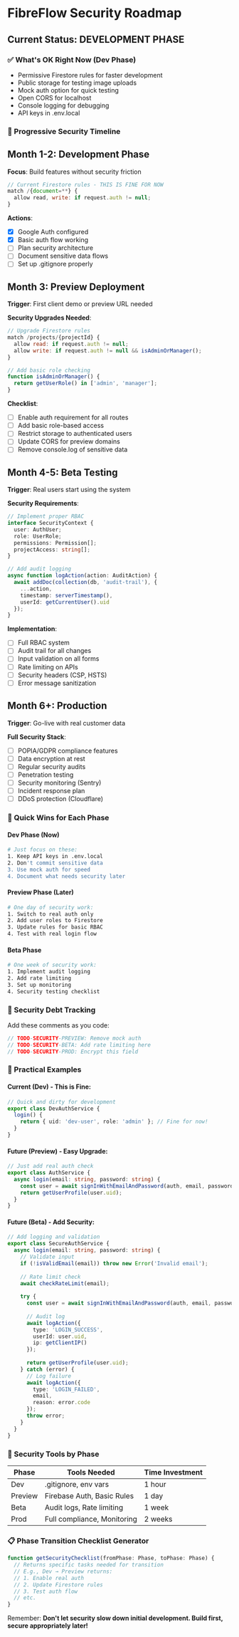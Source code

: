 # FibreFlow Security Roadmap

## Current Status: DEVELOPMENT PHASE

### ✅ What's OK Right Now (Dev Phase)
- Permissive Firestore rules for faster development
- Public storage for testing image uploads
- Mock auth option for quick testing
- Open CORS for localhost
- Console logging for debugging
- API keys in .env.local

### 🔄 Progressive Security Timeline

## Month 1-2: Development Phase
**Focus**: Build features without security friction

```javascript
// Current Firestore rules - THIS IS FINE FOR NOW
match /{document=**} {
  allow read, write: if request.auth != null;
}
```

**Actions**:
- [x] Google Auth configured
- [x] Basic auth flow working
- [ ] Plan security architecture
- [ ] Document sensitive data flows
- [ ] Set up .gitignore properly

## Month 3: Preview Deployment
**Trigger**: First client demo or preview URL needed

**Security Upgrades Needed**:
```javascript
// Upgrade Firestore rules
match /projects/{projectId} {
  allow read: if request.auth != null;
  allow write: if request.auth != null && isAdminOrManager();
}

// Add basic role checking
function isAdminOrManager() {
  return getUserRole() in ['admin', 'manager'];
}
```

**Checklist**:
- [ ] Enable auth requirement for all routes
- [ ] Add basic role-based access
- [ ] Restrict storage to authenticated users
- [ ] Update CORS for preview domains
- [ ] Remove console.log of sensitive data

## Month 4-5: Beta Testing
**Trigger**: Real users start using the system

**Security Requirements**:
```typescript
// Implement proper RBAC
interface SecurityContext {
  user: AuthUser;
  role: UserRole;
  permissions: Permission[];
  projectAccess: string[];
}

// Add audit logging
async function logAction(action: AuditAction) {
  await addDoc(collection(db, 'audit-trail'), {
    ...action,
    timestamp: serverTimestamp(),
    userId: getCurrentUser().uid
  });
}
```

**Implementation**:
- [ ] Full RBAC system
- [ ] Audit trail for all changes
- [ ] Input validation on all forms
- [ ] Rate limiting on APIs
- [ ] Security headers (CSP, HSTS)
- [ ] Error message sanitization

## Month 6+: Production
**Trigger**: Go-live with real customer data

**Full Security Stack**:
- [ ] POPIA/GDPR compliance features
- [ ] Data encryption at rest
- [ ] Regular security audits
- [ ] Penetration testing
- [ ] Security monitoring (Sentry)
- [ ] Incident response plan
- [ ] DDoS protection (Cloudflare)

### 🚀 Quick Wins for Each Phase

#### Dev Phase (Now)
```bash
# Just focus on these:
1. Keep API keys in .env.local
2. Don't commit sensitive data
3. Use mock auth for speed
4. Document what needs security later
```

#### Preview Phase (Later)
```bash
# One day of security work:
1. Switch to real auth only
2. Add user roles to Firestore
3. Update rules for basic RBAC
4. Test with real login flow
```

#### Beta Phase
```bash
# One week of security work:
1. Implement audit logging
2. Add rate limiting
3. Set up monitoring
4. Security testing checklist
```

### 📝 Security Debt Tracking

Add these comments as you code:
```typescript
// TODO-SECURITY-PREVIEW: Remove mock auth
// TODO-SECURITY-BETA: Add rate limiting here
// TODO-SECURITY-PROD: Encrypt this field
```

### 🎯 Practical Examples

#### Current (Dev) - This is Fine:
```typescript
// Quick and dirty for development
export class DevAuthService {
  login() {
    return { uid: 'dev-user', role: 'admin' }; // Fine for now!
  }
}
```

#### Future (Preview) - Easy Upgrade:
```typescript
// Just add real auth check
export class AuthService {
  async login(email: string, password: string) {
    const user = await signInWithEmailAndPassword(auth, email, password);
    return getUserProfile(user.uid);
  }
}
```

#### Future (Beta) - Add Security:
```typescript
// Add logging and validation
export class SecureAuthService {
  async login(email: string, password: string) {
    // Validate input
    if (!isValidEmail(email)) throw new Error('Invalid email');
    
    // Rate limit check
    await checkRateLimit(email);
    
    try {
      const user = await signInWithEmailAndPassword(auth, email, password);
      
      // Audit log
      await logAction({
        type: 'LOGIN_SUCCESS',
        userId: user.uid,
        ip: getClientIP()
      });
      
      return getUserProfile(user.uid);
    } catch (error) {
      // Log failure
      await logAction({
        type: 'LOGIN_FAILED',
        email,
        reason: error.code
      });
      throw error;
    }
  }
}
```

### 🔧 Security Tools by Phase

| Phase | Tools Needed | Time Investment |
|-------|--------------|-----------------|
| Dev | .gitignore, env vars | 1 hour |
| Preview | Firebase Auth, Basic Rules | 1 day |
| Beta | Audit logs, Rate limiting | 1 week |
| Prod | Full compliance, Monitoring | 2 weeks |

### 📋 Phase Transition Checklist Generator

```typescript
function getSecurityChecklist(fromPhase: Phase, toPhase: Phase) {
  // Returns specific tasks needed for transition
  // E.g., Dev → Preview returns:
  // 1. Enable real auth
  // 2. Update Firestore rules
  // 3. Test auth flow
  // etc.
}
```

Remember: **Don't let security slow down initial development. Build first, secure appropriately later!**